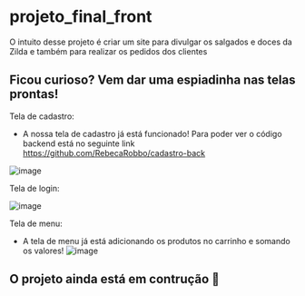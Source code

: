 # projeto_final_front

O intuito desse projeto é criar um site para divulgar os salgados e doces da Zilda e também para realizar os pedidos 
dos clientes 

## Ficou curioso? Vem dar uma espiadinha nas telas prontas!

Tela de cadastro:
   - A nossa tela de cadastro já está funcionado! Para poder ver o código backend está no seguinte link https://github.com/RebecaRobbo/cadastro-back

![image](https://user-images.githubusercontent.com/74266277/193955932-a47b8055-e05b-49f3-8c3b-a4a976a4bfb1.png)


Tela de login:

![image](https://user-images.githubusercontent.com/74266277/193956008-1804abe7-be94-4e92-a1de-5868f6de9f9b.png)

Tela de menu:
   - A tela de menu já está adicionando os produtos no carrinho e somando os valores!
![image](https://user-images.githubusercontent.com/74266277/198676012-ce08632e-9c13-4a1e-8ea1-4bd68da9ae46.png)
## O projeto ainda está em contrução :construction: 
